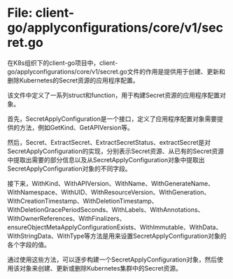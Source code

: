 # File: client-go/applyconfigurations/core/v1/secret.go

在K8s组织下的client-go项目中，client-go/applyconfigurations/core/v1/secret.go文件的作用是提供用于创建、更新和删除Kubernetes的Secret资源的应用程序配置。

该文件中定义了一系列struct和function，用于构建Secret资源的应用程序配置对象。

首先，SecretApplyConfiguration是一个接口，定义了应用程序配置对象需要提供的方法，例如GetKind、GetAPIVersion等。

然后，Secret、ExtractSecret、ExtractSecretStatus、extractSecret是对SecretApplyConfiguration的实现，分别表示Secret资源、从已有的Secret资源中提取出需要的部分信息以及从SecretApplyConfiguration对象中提取出SecretApplyConfiguration对象的不同字段。

接下来，WithKind、WithAPIVersion、WithName、WithGenerateName、WithNamespace、WithUID、WithResourceVersion、WithGeneration、WithCreationTimestamp、WithDeletionTimestamp、WithDeletionGracePeriodSeconds、WithLabels、WithAnnotations、WithOwnerReferences、WithFinalizers、ensureObjectMetaApplyConfigurationExists、WithImmutable、WithData、WithStringData、WithType等方法是用来设置SecretApplyConfiguration对象的各个字段的值。

通过使用这些方法，可以逐步构建一个SecretApplyConfiguration对象，然后使用该对象来创建、更新或删除Kubernetes集群中的Secret资源。

